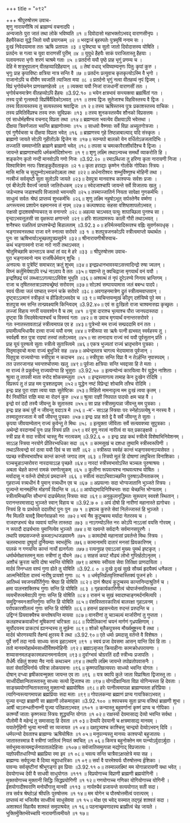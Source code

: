 +++
title = "०९२"

+++
श्रीपुरुषोत्तम उवाच-  
शृणु नारायणीश्रि त्वं ब्राह्मण्यं वचनादपि ।  
अन्यजातेः पुरा जातं तथा लोके भविष्यति ॥१ ॥
दिवोदासो महाभक्तोऽभवद् वाराणसीनृपः ।  
हैहयैरेकदा युद्धे जितो ययौ प्रयागकम् ॥२ ॥
भरद्वाजं बृहस्पतेः पुत्रमृषिं ननाम सः ।  
दुःखं निवेदयामास ततः ऋषिः प्रतापतः ॥३ ॥
पुत्रेष्ट्या च सुतो जातो दिवोदासस्य योषिति ।  
प्रतर्दनः स गत्वा च युवा वाराणसीं पुरीम् ॥४ ॥
युयुधे हैहयैः साकं पराजितास्तु हैहयाः ।  
पलायनपरा भृगोः शरणं चाश्रमे गताः ॥५ ॥
प्रतर्दनो ययौ पृष्ठे प्राह भृगुं प्रणम्य च ।  
देहि मे शत्रुभूपालान् वीतहव्यादिहैहयान् ॥६ ॥
तेषां वधाद् भविष्याम्यनृणः पितुः कृपां कुरु ।  
भृगुः प्राह कृपाविष्टः क्षत्रिया नात्र सन्ति वै ॥७ ॥
प्रतर्दनः प्रत्युवाच कृतकृत्योऽस्मि वै भृगो ।  
राजानोऽपि च वीर्येण स्वजातिं त्याजिता मया ॥८ ॥
प्रतर्दनो भृगुं नत्वा वीतहव्यं नृपं द्विजम् ।  
विप्रं भृगोर्वचनेन प्राणरक्षणहेतवे ॥९ ॥
त्यक्त्वा ययौ निजां राजधानीं वाराणसीं ततः ।  
भृगोर्वचनमात्रेण वीतहव्योऽपि हैहयः ॥3.92.१० ॥
भयेन क्षत्रभावं सन्त्यक्त्वा ब्रह्मर्षितां गतः ।  
तस्य पुत्रो गृत्समदो विप्रर्षिर्वैदिकोऽभवत् ॥११ ॥
तस्य द्विजः सुतेजाश्च विहविस्तस्य वै द्विजः ।  
तस्य वितत्यस्तस्य तु सत्यस्तस्य श्रवाद्विजः ॥१ २॥
तस्य ऋषिस्तस्य पुत्रः प्रकाशस्तस्य वाचिकः ।  
तस्य प्रमितिर्विप्रश्च तस्य रुरुः सुविप्रकः ॥१३ ॥
तस्य शुनकस्तस्यैव शौनको विप्रसत्तमः ।  
एवं साधोर्महर्षेश्च वचनाद् विप्रता तथा ॥१४॥
ब्रह्मण्यता भवत्येव दीक्षयाऽपि भवेत्तथा ।  
दीक्षया त्रिवर्णजाता भवन्ति ब्राह्मणोत्तमाः ॥१५ ॥
साधवो वैष्णवाः सर्वे विप्रा अच्युतगोत्रजाः ।  
एवं गुणैर्वचसा च दीक्षया विप्रता भवेत् ॥१६ ॥
ब्राह्मणस्य गृहे तिष्ठन्नाबाल्याद् यदि संस्कृतः ।  
ब्राह्मणो जायते सोऽपि गृहीतोंऽके द्विजेन सः ॥१७॥
स्तन्यपो बालको येन वर्धितोऽन्नजलादिभिः ।  
तज्जातिं समवाप्नोति ब्राह्मणे ब्राह्मणो भवेत् ॥१८॥
तपसा च चमत्कारैराशीर्वादैश्च वै द्विजाः ।  
जायन्ते ब्राह्मणाश्चापि धर्मकर्मादिशोभनाः ॥१ ९॥
शृणु लक्ष्मि तथाऽन्यच्च समर्थो व्याकरोति हि ।  
शङ्करेण कृतो नन्दी मानवोऽपि गणो निजः ॥3.92.२० ॥
रमाऽब्धिजा तु हरिणा कृता नारायणी निजा ।  
विश्वामित्रेण नरपः त्रिशङ्कुर्देवताकृतः ॥२ १॥
कृता हराद्याः कृष्णेन गोलोके गोपिकाः स्त्रियः ।  
मासि मासि च सुद्युम्नोऽभवन्नरोऽबला तथा ॥२२॥
अर्धनारीश्वरः शम्भुर्विष्णुश्च मोहिनी तथा ।  
नरबीजं सर्वसृष्टौ सुता सुतोऽपि जायते ॥२३॥
देवपुत्रा मानवाश्च काश्यप्यः सर्वशः प्रजाः ।  
एवं बीजेऽपि वैवर्त्त्यं जायते जातिरोधकम् ॥२४॥
स्वेदजाश्चापि जायन्ते सर्वे विजातयः खलु ।  
जडेभ्यश्च जडाश्चापि विजातयो भवन्त्यपि ॥२५॥
तस्माज्जातिर्न नियता सापेक्षा गुणकर्मभिः ।  
साधुत्वं सर्वतः श्रेष्ठं प्राप्तव्यं शुभकर्मभिः ॥२६॥
शृणु लक्ष्मि नहुषोऽभूत् सर्पस्तेनैव वर्ष्मणा ।  
अगस्त्यस्य प्रशापेन वहमानस्य तं नृपम् ॥२७॥
कल्पाषपादः सहसा वशिष्ठशापतोऽभवत् ।  
राक्षसो द्वादशवर्षाण्यचरत् स वनान्तरे ॥२८॥
अहल्या चाऽभवत् पत्युः शापाच्छिला पुनश्च सा ।  
वृन्दाऽभवत्तूलसी सा वृक्षरूपा क्षणान्तरे ॥२९॥
हरिः शालग्रामरूपः काली गौरी तथाऽभवत् ।  
शनैश्चरः पन्नतित्वं प्राप्तश्चेन्द्रो बिडालताम् ॥3.92.३ ०॥
हरिर्मत्स्यादिरूपश्च वह्निः सुवर्णरूपधृक् ।  
भङ्गास्वनस्तथा राजा वने स्नात्वा सरोवरे ॥३ १ ॥
शतपुत्रजनकोऽपि स्त्रीत्वमाप्तो यथार्थतः ।  
पुनः सा ऋषिभार्याऽभूच्छतपुत्रप्रसूर्वने ॥३२॥
श्रीनारायणीश्रीरुवाच-  
कथं भङ्गास्वनो राजा नरो नारी तथाऽभवत् ।  
श्रोतुमिच्छामि कान्ताऽत्र कथां तां वद मे हरे ॥३३ ॥
श्रीपुरुषोत्तम उवाच-  
पुरा भङ्गास्वनो नाम राजर्षिर्धर्मवान् शुचिः ।  
अनपत्यः स पुत्रेष्टिं समाचरत् क्रतुं शुभम् ॥३४॥
इन्द्रप्रधानभावस्याऽसत्त्वादिन्द्रो रुषा ज्वलन् ।  
विघ्नं कर्तुमियेषाऽपि रन्ध्रं नाऽवाप वै ततः ॥३५॥
यज्ञान्ते तु क्वचिद्राजा मृगयार्थं वनं ययौ ।  
इन्द्रश्छिद्रं परं लब्ध्वाऽऽगत्याऽऽविवेश भूभृति ॥३६॥
अश्वत्थं तं नृपं दूरेऽरण्ये निनाय भ्रान्तिगम् ।  
राजा च तृषितस्तत्राऽपश्यच्छ्रेष्ठं सरोवरम् ॥३७॥
सोऽश्वं सम्पाययामास जलं बबन्ध पादपे।  
स्वयं पीत्वा जलं पश्चात् स्नानं चक्रे सरोवरे ॥३८॥
अवगाहनमात्रेण द्रुतं स्त्रीत्वमवाप्तवान् ।  
दृष्ट्वाऽऽत्मानं स्त्रीकृतं च व्रीडितोऽभवदेव च ॥३ ९॥
व्यचिन्तयन्मुखं कीदृग् दर्शयिष्ये पुरे मम ।  
शतपुत्रा मम सन्ति तान्प्रवक्ष्यामि किन्त्विदम् ॥3.92.४०॥
एवं स दुःखितो राजा चाश्वमारुह्य कृच्छ्रतः ।  
लज्जां विहाय नगरीं ययावश्वेन वै च तम् ॥४१ ॥
पुत्रा दाराश्च भृत्याश्च पौरा जानपदास्तदा ।  
दृष्ट्वा किं त्विदमेवेत्याश्चर्यं च विस्मयं गताः ॥४२॥
स उवाच मृगयार्थं वनान्तरसरोवरे ।  
गतः स्नातस्तावताऽहं स्त्रीत्वमापन्न एव ह ॥४३॥
पुत्रेभ्यो मम राज्यं सम्प्रददामि वनं ततः ।  
प्रयामीत्यभिधायैव दत्त्वा राज्यं ययौ वनम् ॥४४॥
स्त्रीरूपा सा ऋषेः पत्नी ह्यभवत् स्वर्वहस्य तु ।  
स्वर्वहर्षेः शत पुत्रा राज्ञ्यां तस्यां ततोऽभवत् ॥४५॥
सा तानादाय राज्यं स्वं ययौ पूर्वसुतान् प्रति ।  
प्राह यूयं पुरुषत्वे सुताः स्त्रीत्वे सुतास्त्विमे ॥४६॥
एकत्र भुज्यतां राज्यं भ्रातृभावेन पुत्रकाः ।  
पितृमातृवचो मत्वा राज्यं बुभुजिरे सह ॥४७॥
अथेन्द्रस्तत्र चागत्य भेदयामास पूर्वजान् ।  
पितृपुत्रा राज्ययोग्याः स्त्रीपुत्रा न कदाचन ॥४८॥
स्त्रीपुत्राः सन्ति विप्रा वै न तेऽर्हन्ति नृपास्पदम् ।  
तत उत्तरजानाह भवन्तश्चोत्तमाः खलु ॥४९॥
पूर्वजाः क्षत्रियाः सन्ति भवद्दासा हि ते मताः ।  
मा राज्यं ते प्रकुर्वन्तु राज्ययोग्या हि भूसुराः ॥3.92.५० ॥
इत्यन्योन्यं कारयित्वा वैरं युद्धेन नाशिताः ।  
श्रुत्वा तु तापसी माता रुरोद शोकसम्प्लुता ॥५१ ॥
इन्द्रस्त्वागत्य तामाह केन दुःखेन रोदिषि ।  
विप्ररूपं तु तं प्राह मम पुत्रशतद्वयम् ॥५२॥
युद्धेन नष्टं विप्रेन्द्र! शोचामि ताँश्च रोदिमि ।  
इन्द्रः प्राह पुरा राज्ञा त्वया यज्ञः सुतेष्टिकः ॥५३॥
विहितो मामनादृत्य मम दुःखं त्वया कृतम् ।  
वैरं निर्यापितं राज्ञि मया मा रोदनं कुरु ॥५४॥
श्रुत्वा राज्ञी निपपात पादयोः क्षम चाह वै ।  
इन्द्रो वरं ददौ तस्यै जीवन्तु के सुतास्तव ॥५५॥
सा प्राह स्त्रीसमुत्पन्ना जीवन्तु मम पुत्रकाः ।  
इन्द्रः प्राह कथं पूर्वे न जीवन्तु वदाऽत्र मे ॥५६॥
-म'- साऽऽह स्त्रियाः परः स्नेहोऽपत्येषु न नरस्य वै ।  
तस्मादुत्तरजाता मे सर्वे जीवन्तु पुत्रकाः ॥५७॥
इन्द्रः प्राह शते द्वे वै सर्वे जीवन्तु ते सुताः ।  
कृपया जीवयाम्येतान् राज्यं कुर्वन्तु ते मिथः ॥५८ ॥
इत्युक्ता जीविताः सर्वे सत्यवक्त्र्या सुपुत्रकाः ।  
अथेन्द्रो वरदानार्थं पुनः प्राह स्त्रियं प्रति ॥५९॥
वरं वृणु नरत्वं नारीत्वं वा यत् प्रकाङ्क्षसे ।  
स्त्री प्राह मे सदा स्त्रीत्वं चास्तु नैव नरत्वकम् ॥3.92.६ ० ॥
इन्द्रः प्राह कथं स्त्रीत्वे विशेषाभिनिवेशनम् ।  
साऽऽह स्त्रिया नरयोगे प्रीतिरभ्यधिका सदा ॥६१ ॥
कामसुखं च दशधा तुष्यामि स्त्रीस्वरूपिणी ।  
तथाऽस्त्विन्द्रो वरं दत्वा ययौ दिवं च सा सती ॥६२ ॥
स्त्रीरूपा स्वर्वहं कान्तं भङ्गास्वनाऽप्यसेवत ।  
पप्रच्छ स्त्रीस्वभावाँश्च कान्तं कान्तो जगाद ताम् ॥६३ ॥
स्त्रियो मूलं हि दोषाणां लघुचित्ता विनाशिकाः ।  
पञ्चचूडाऽप्सरोवरा नारदायाऽऽह पृच्छते ॥६४॥
नारद! स्त्रीस्वभावोऽस्ति चञ्चलः पुरुषाश्रयः ।  
अबला चेहते कान्तं रामकं रमणोत्सुकम् ॥६५ ॥
कुलीना रूपवत्यश्च नाथवत्यश्च योषितः ।  
मर्यादासु न वर्तन्ते दोषोऽयं प्रमदाजने ॥६६ ॥
स्त्रीत्वं सदाऽभिवाञ्च्छन्ति पुरुषाऽधीनताकरम् ।  
गृहराज्यं स्त्र्यधीनं वै पुमान् स्त्र्यधीन एव च ॥६७ ॥
अप्रयत्नाः सदा भोग्यजातानि भुञ्जते स्त्रियः ।  
पूज्यन्ते मानमर्हन्ति मोहगर्वं विदन्ति च ॥६८॥
आयोद्यमादिनिश्चिन्ताः सदा चेच्छन्ति भोग्यताम् ।  
स्त्रीत्वमिच्छन्ति सौभाग्यं दार्ढ्यमेतत् स्त्रियाः सदा ॥६९॥
अनुकूलानृद्धिमतः सुरूपान् स्ववशे स्थितान् ।  
परानन्तरमासाद्य भुञ्जते स्वान् विहाय च ॥3.92.७ ० ॥
अयं दोषो हि नारीणां महानास्ते ह्यगोचरः ।  
स्त्रियं हि यः प्रार्थयते ददातीष्टं पुनः पुन ॥७ १ ॥
इषञ्च कुरुते सेवां निर्लज्जास्तं हि भुञ्जते ।  
नैव मिलति यावद्वै विमार्गवाहको नरः ॥७२॥
भयं नैव कुटुम्बस्य मर्यादा नेतरस्य च ।  
राजदण्डभयं चेन्न व्यवायं यान्ति तास्तदा ॥७३ ॥
नाऽगम्योऽस्ति नरः कोऽपि नाऽऽसां वयसि गोरवम् ।  
न रूपादौ दार्ढ्यभावः पुमानित्येव भुञ्जते ॥७४॥
या रक्ष्यन्ते सर्वदानैः सर्वमानसपूरणैः ।  
तथापि सम्प्रसज्जन्ते कुब्जाऽन्धजडवामनैः ॥७५ ॥
कामदोषो महानासां प्रवर्तन्ते मिथः स्त्रियः ।  
चलस्वभावा दुष्पूर्या दुर्नियम्याः स्वभर्तृभिः ॥७६॥
कामानामपि दातारं मनसां प्रियकारिणम् ।  
पालकं न गणयन्ति कान्तं नार्यो ह्यनर्गलाः ॥७७॥
रत्यनुग्रह एवाऽऽसां मुख्यः पुमर्थ इष्टकृत् ।  
धर्मार्थमोक्षास्तमनु मताः स्त्रीणां तु यौवने ॥७८॥
साहसं कपटं मौढ्यं लोभो गुप्तिर्हठोऽनृतम् ।  
अशौचं क्रूरता चापि दोषा भवन्ति योषिति ॥७९॥
आश्रयः स्वीयता सेवा तितिक्षा प्राणदायिता ।  
मार्दवं स्निग्धता वश्यं गुणा ह्येते तु योषिति ॥3.92.८ ० ॥
दुःखे दुःखं सुखे सौख्यं हृदयैक्यं धनैकता ।  
आत्मनिवेदिता दास्यं नारीषु प्रायशो गुणाः ॥८ १ ॥
धर्मवृत्तिर्व्रतवृत्तिश्चास्तिक्यं पूजनं हरेः ।  
आतिथ्यं स्वजनकीर्तिर्गुणाः श्रेष्ठा हि योषिति ॥८२॥
दानं श्रैष्ठ्यं कुटुम्बस्य कान्तनिन्दाश्रुतिर्न च ।  
क्षमा पालनशक्तिश्च गुणाः सन्ति हि योषिति ॥८३ ॥
गृहकार्यकारिणीत्वं चोपार्जनमतिस्तथा ।  
व्ययभीरुत्वमेवाऽपि गुणाः सन्ति हि योषिति ॥८४॥
रासनं च सुखं स्वादश्चाङ्गमर्दनमित्यपि ।  
समुद्विग्नमनःशान्तिर्गुणाः सन्ति हि योषिति ॥८५॥
वंशविस्तारकारित्वं बालरक्षा गृहाऽवनम् ।  
परोपकारशीलत्वं गुणाः सन्ति हि योषिति ॥८६॥
हसन्तं प्रहसन्त्येता रुदन्तं प्ररुदन्ति च ।  
उद्विग्नं प्रियवाक्यैश्च सन्तोषयन्ति मायया ॥८७॥
वानरीणां तु चाञ्चल्यं मार्जारीणां तु गुप्तता ।  
कलहश्चक्रवाकीनां मूषिकाणां चरित्रता ॥८८॥
पिपीलिकानां चयनं मार्गणं गृध्रपक्षिणाम् ।  
सूर्योदयस्य प्राकट्यं ह्यानन्दस्य तु मूर्छना ॥८९॥
शोको मृतैकपुत्रस्य मौर्ख्यमुष्ट्रस्य वै तथा ।  
मार्दवं चोरणस्यापि तैक्ष्ण्यं क्षुरस्य वै तथा ॥3.92.९०॥
एते धर्माः प्रमदासु वर्तन्ते वै विशेषतः ।  
पूर्वे सर्गे तदा नार्यः साध्व्यः सत्य इहाऽभवन् ॥९१ ॥
स्वयं प्रजा देवसमा आसन् यान्ति दिवं हि ताः ।  
ततो मानवमोहार्थमसाध्वीर्विश्वमोहिनीः ॥९२॥
ब्रह्माऽसृजत् क्रियाहीनाः कामक्रोधपरायणाः ।  
शय्यासनमलङ्कारमन्नपानमनार्यताम् ॥९३॥
दुर्वाग्भावं चोग्ररतिं ददौ स्त्रीभ्यः प्रजापतिः ।  
तैर्धर्मैः रक्षितुं शक्या नैव नार्यः कथञ्चन ॥९४॥
तथापि लक्ष्मि जायन्ते तपोव्रतोपवासनैः ।  
सतां सेवादिभिर्नार्यः पवित्रा लोकपावनाः ॥९६॥
कृष्णपातिव्रत्यपराः साध्व्यो भवन्ति योगतः ।  
दोषान् दग्ध्वा हृषीकावन्मुक्ता जायन्त एव ताः ॥९६ ॥
यत्र क्वापि कुले जाता विप्राश्रिता द्विजास्तु ताः ।  
साध्वीदीक्षान्वितास्तास्तु साध्व्यः सत्यो द्विजाश्च ताः ॥९७॥
योगदीक्षान्विता विप्रा योगिन्यस्ता हि देवताः ।  
साङ्ख्ययोगान्वितास्तास्तु मुक्तान्यो ब्रह्मयोषितः ॥९८॥
हरेः पत्नीत्वमापन्ना ब्राह्मण्यस्ता हरिप्रियाः ।  
त्यागिन्यस्त्यागमापन्ना ब्रह्मप्रियाः सदा मताः ॥९९॥
गोपालकन्या ब्रह्माणं प्राप्य गायत्रिकाऽभवत् ।  
पूज्या वन्द्या ब्राह्मणी सा ब्रह्माणी लोकमातृका ॥3.92.१०० ॥
श्वपचस्य सुता प्राप्य वसिष्ठं ब्राह्मणी शुभा ।  
आर्षी चाऽरुन्धतीनाम्नी पूज्या पतिव्रताऽभवत् ॥१०१ ॥
कन्यास्तु बहुवर्णानां कृष्णं प्राप्य च गोपिकाः ।  
कार्ष्ण्यो जाताः कृष्णरूपा स्त्रियः शुद्ध्यन्ति योगतः ॥१ ०२॥
राक्षस्यो देवमासाद्य देव्यो भवन्ति सर्वथा ।  
पौलोमी वै महेन्द्रं तु समासाद्य हि देवता ॥१ ०३॥
देव्यपि देवयानी च क्षत्रमासाद्य मानवम् ।  
ययातेर्गृहिणी भूत्वा मानवी सा व्यजायत ॥१ ०४॥
दक्षपुत्र्यश्च काश्चित्तु चान्द्र्यो देव्योऽभवन् दिवि ।  
धर्मपत्न्यो देवताश्च ब्राह्मण्यः ऋषियोषितः ॥१ ०५॥
मनुपत्न्यस्तु मानव्यः काश्यप्यो बहुजातयः ।  
जातास्तस्मान्न वै स्त्रीणां जातित्वं नियतं क्वचित् ॥१ ०६॥
किमत्र बहुनोक्तेन मम पत्न्योऽर्वुदाऽर्बुदाः ।  
सर्वभूस्वःसत्यमद्वर्जनपातालदेहिजाः ॥१०७॥
सर्वजातिसमुत्पन्ना मद्योगाद् विप्रजातयः ।  
यज्ञोपवीतधारिण्यो ब्रह्मप्रिया रमा इव ॥१ ०८॥
भवत्य सन्ति चात्रैवाऽक्षरक्षेत्रे मया सह ।  
ब्राह्मण्यः सर्वपूज्या वै दिव्या मद्रूपधारिकाः ॥१ ०९॥
सर्वा वै पारमेश्वर्यः पौरुषोत्तम्य ईशिकाः ।  
पावन्यः सर्वसृष्टीनां श्रीभूगङ्गा इव प्रियाः ॥3.92.११ ०॥
तस्माल्लक्ष्मि! मम योगान्नारायणी यथा भवेत् ।  
देवयोगाच्च देवी वै साधवी साधुयोगतः ॥१११ ॥
विप्रयोगाच्च विप्राणी ब्राह्मणी ब्रह्मयोगिनी ।  
मुक्तयोगाच्च मुक्तानी सिद्धिः सिद्धप्रयोगिणी ॥१ १२॥
गणयोगाच्च गणिका योगियोगाच्च योगिनी ।  
ईशयोगादीश्वराणि मनोर्योगात्तु मानवी ॥११३ ॥
नार्यश्चैवं प्रजायन्ते सत्ययोगात् सती सदा।  
तत्र सर्वत्र श्रेष्ठोऽहं श्रीपतिः पुरुषोत्तमः ॥१ १४॥
मम योगेन च पौरुषोत्तमीत्वं परात्परम् ।  
प्राप्तव्यं मां भजित्वैव साध्वीत्वं साधुसेवया ॥१ १५॥
मोक्ष एव भवेद् यस्मात् तद्गृहं शाश्वतं सदा ।  
अशाश्वतं विहायैव शाश्वतं समुपाश्रयेत् ॥१ १६॥
पठनाच्छ्रवणादस्य ब्राह्मीत्वं चेह जायते ।  
भुक्तिर्मुक्तिर्भवेच्चापि नारायणीत्वमीयते ॥१ १७॥
